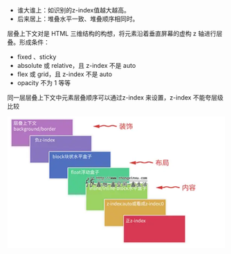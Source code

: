 - 谁大谁上：如识别的z-index值越大越高。
- 后来居上：堆叠水平一致、堆叠顺序相同时。

层叠上下文对是 HTML 三维结构的构想，将元素沿着垂直屏幕的虚构 z 轴进行层叠。形成条件：

- fixed 、sticky
- absolute 或 relative，且 z-index 不是 auto
- flex 或 grid，且 z-index 不是 auto
- opacity 不为 1 等等

同一层层叠上下文中元素层叠顺序可以通过z-index 来设置，z-index 不能夸层级比较

![](../assets/层叠上下文-20240717004025932.jpg)